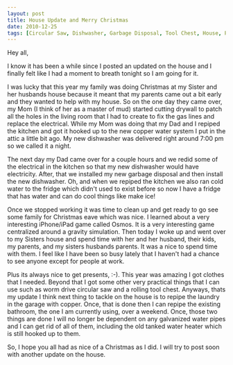 ```yaml
---
layout: post
title: House Update and Merry Christmas
date: 2010-12-25
tags: [Circular Saw, Dishwasher, Garbage Disposal, Tool Chest, House, Personal]
---
```

Hey all,

I know it has been a while since I posted an updated on the house and I finally
felt like I had a moment to breath tonight so I am going for it.

I was lucky that this year my family was doing Christmas at my Sister and her
husbands house because it meant that my parents came out a bit early and they
wanted to help with my house. So on the one day they came over, my Mom (I think
of her as a master of mud) started cutting drywall to patch all the holes in
the living room that I had to create to fix the gas lines and replace the
electrical. While my Mom was doing that my Dad and I repiped the kitchen and
got it hooked up to the new copper water system I put in the attic a little bit
ago. My new dishwasher was delivered right around 7:00 pm so we called it a
night.

The next day my Dad came over for a couple hours and we redid some of the
electrical in the kitchen so that my new dishwasher would have electricity.
After, that we installed my new garbage disposal and then install the new
dishwasher. Oh, and when we repiped the kitchen we also ran cold water to the
fridge which didn't used to exist before so now I have a fridge that has water
and can do cool things like make ice!

Once we stopped working it was time to clean up and get ready to go see some
family for Christmas eave which was nice. I learned about a very interesting
iPhone/iPad game called Osmos. It is a very interesting game centralized around
a gravity simulation. Then today I woke up and went over to my Sisters house
and spend time with her and her husband, their kids, my parents, and my sisters
husbands parents. It was a nice to spend time with them. I feel like I have
been so busy lately that I haven't had a chance to see anyone except for people
at work.

Plus its always nice to get presents, :-). This year was amazing I got clothes
that I needed. Beyond that I got some other very practical things that I can
use such as worm drive circular saw and a rolling tool chest. Anyways, thats my
update I think next thing to tackle on the house is to repipe the laundry in
the garage with copper. Once, that is done then I can repipe the existing
bathroom, the one I am currently using, over a weekend. Once, those two things
are done I will no longer be dependent on any galvanized water pipes and I can
get rid of all of them, including the old tanked water heater which is still
hooked up to them.

So, I hope you all had as nice of a Christmas as I did. I will try to post soon
with another update on the house.
